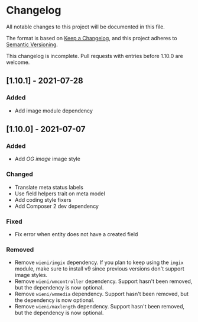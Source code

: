 # Changelog
All notable changes to this project will be documented in this file.

The format is based on [Keep a Changelog](https://keepachangelog.com/en/1.0.0/),
and this project adheres to [Semantic Versioning](https://semver.org/spec/v2.0.0.html).

This changelog is incomplete. Pull requests with entries before 1.10.0
are welcome.

## [1.10.1] - 2021-07-28
### Added
- Add image module dependency

## [1.10.0] - 2021-07-07
### Added
- Add _OG image_ image style

### Changed
- Translate meta status labels
- Use field helpers trait on meta model
- Add coding style fixers
- Add Composer 2 dev dependency

### Fixed
- Fix error when entity does not have a created field

### Removed
- Remove `wieni/imgix` dependency. If you plan to keep using the `imgix` module, make sure to install v9 since previous 
  versions don't support image styles.
- Remove `wieni/wmcontroller` dependency. Support hasn't been removed, but the dependency is now optional.
- Remove `wieni/wmmedia` dependency. Support hasn't been removed, but the dependency is now optional.
- Remove `wieni/maxlength` dependency. Support hasn't been removed, but the dependency is now optional.

